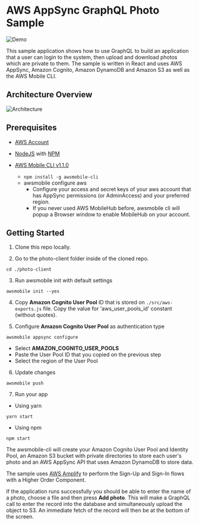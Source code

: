 # AWS AppSync GraphQL Photo Sample

![Demo](media/demo.gif)

This sample application shows how to use GraphQL to build an application that a user can login to the system, then upload and download photos which are private to them. The sample is written in React and uses AWS AppSync, Amazon Cognito, Amazon DynamoDB and Amazon S3 as well as the AWS Mobile CLI.

## Architecture Overview
![Architecture](media/architecture_diagram.png)

## Prerequisites
+ [AWS Account](https://aws.amazon.com/mobile/details/)

+ [NodeJS](https://nodejs.org/en/download/) with [NPM](https://docs.npmjs.com/getting-started/installing-node)

+ [AWS Mobile CLI v1.1.0](https://github.com/aws/awsmobile-cli)
  - `npm install -g awsmobile-cli`
  - awsmobile configure aws 
    - Configure your access and secret keys of your aws account that has AppSync permissions (or AdminAccess) and your preferred region. 
    - If you never used AWS MobileHub before, awsmobile cli will popup a Browser window to enable MobileHub on your account.


## Getting Started

1. Clone this repo locally.

2. Go to the photo-client folder inside of the cloned repo.
```
cd ./photo-client
```

3. Run awsmobile init with default settings
```
awsmobile init --yes
```

4. Copy **Amazon Cognito User Pool** ID that is stored on  ```./src/aws-exports.js``` file. Copy the value for 'aws_user_pools_id' constant (without quotes).

5. Configure **Amazon Cognito User Pool** as authentication type
```
awsmobile appsync configure
```
- Select **AMAZON_COGNITO_USER_POOLS**
- Paste the User Pool ID that you copied on the previous step
- Select the region of the User Pool

6. Update changes
```
awsmobile push
```

7. Run your app
- Using yarn
```
yarn start
```
- Using npm
```
npm start
```

The awsmobile-cli will create your Amazon Cognito User Pool and Identity Pool, an Amazon S3 bucket with private directories to store each user's photo and an AWS AppSync API that uses Amazon DynamoDB to store data. 

The sample uses [AWS Amplify](https://github.com/aws/aws-amplify) to perform the Sign-Up and Sign-In flows with a Higher Order Component.

If the application runs successfully you should be able to enter the name of a photo, choose a file and then press **Add photo**. This will make a GraphQL call to enter the record into the database and simultaneously upload the object to S3. An immediate fetch of the record will then be at the bottom of the screen.

